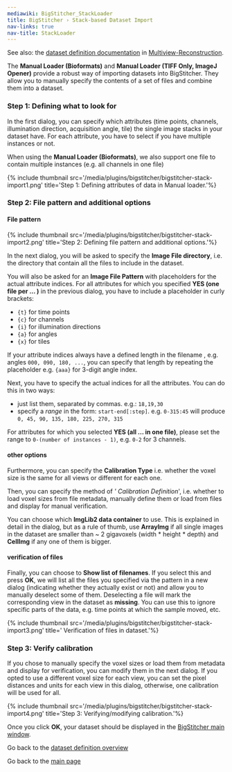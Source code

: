 ```yaml
---
mediawiki: BigStitcher_StackLoader
title: BigStitcher › Stack-based Dataset Import
nav-links: true
nav-title: StackLoader
---
```


See also: the [dataset definition documentation](/plugins/mvr-definedataset) in [Multiview-Reconstruction](/plugins/multiview-reconstruction).

The **Manual Loader (Bioformats)** and **Manual Loader (TIFF Only, ImageJ Opener)** provide a robust way of importing datasets into BigStitcher. They allow you to manually specify the contents of a set of files and combine them into a dataset.

### Step 1: Defining what to look for

In the first dialog, you can specify which attributes (time points, channels, illumination direction, acquisition angle, tile) the single image stacks in your dataset have. For each attribute, you have to select if you have multiple instances or not.

When using the **Manual Loader (Bioformats)**, we also support one file to contain multiple instances (e.g. all channels in one file)

{% include thumbnail src='/media/plugins/bigstitcher/bigstitcher-stack-import1.png' title='Step 1: Defining attributes of data in Manual loader.'%}

### Step 2: File pattern and additional options

#### File pattern

{% include thumbnail src='/media/plugins/bigstitcher/bigstitcher-stack-import2.png' title='Step 2: Defining file pattern and additional options.'%}

In the next dialog, you will be asked to specify the **Image File directory**, i.e. the directory that contain all the files to include in the dataset.

You will also be asked for an **Image File Pattern** with placeholders for the actual attribute indices. For all attributes for which you specified **YES (one file per ... )** in the previous dialog, you have to include a placeholder in curly brackets:

-   `{t}` for time points
-   `{c}` for channels
-   `{i}` for illumination directions
-   `{a}` for angles
-   `{x}` for tiles

If your attribute indices always have a defined length in the filename , e.g. angles `000, 090, 180, ...`, you can specify that length by repeating the placeholder e.g. `{aaa}` for 3-digit angle index.

Next, you have to specify the actual indices for all the attributes. You can do this in two ways:

-   just list them, separated by commas. e.g.: `18,19,30`
-   specify a *range* in the form: `start-end[:step]`. e.g. `0-315:45` will produce `0, 45, 90, 135, 180, 225, 270, 315`

For attributes for which you selected **YES (all ... in one file)**, please set the range to `0-(number of instances - 1)`, e.g. `0-2` for 3 channels.

#### other options

Furthermore, you can specify the **Calibration Type** i.e. whether the voxel size is the same for all views or different for each one.

Then, you can specify the method of *' Calibration Definition*', i.e. whether to load voxel sizes from file metadata, manually define them or load from files and display for manual verification.

You can choose which **ImgLib2 data container** to use. This is explained in detail in the dialog, but as a rule of thumb, use **ArrayImg** if all single images in the dataset are smaller than \~ 2 gigavoxels (width \* height \* depth) and **CellImg** if any one of them is bigger.

#### verification of files

Finally, you can choose to **Show list of filenames**. If you select this and press **OK**, we will list all the files you specified via the pattern in a new dialog (indicating whether they actually exist or not) and allow you to manually deselect some of them. Deselecting a file will mark the corresponding view in the dataset as **missing**. You can use this to ignore specific parts of the data, e.g. time points at which the sample moved, etc.

{% include thumbnail src='/media/plugins/bigstitcher/bigstitcher-stack-import3.png' title=' Verification of files in dataset.'%}

### Step 3: Verify calibration

If you chose to manually specify the voxel sizes or load them from metadata and display for verification, you can modify them in the next dialog. If you opted to use a different voxel size for each view, you can set the pixel distances and units for each view in this dialog, otherwise, one calibration will be used for all.

{% include thumbnail src='/media/plugins/bigstitcher/bigstitcher-stack-import4.png' title='Step 3: Verifying/modifying calibration.'%}

Once you click **OK**, your dataset should be displayed in the [BigStitcher main window](/plugins/bigstitcher/stitching-mode).

Go back to the [dataset definition overview](/plugins/bigstitcher/define-new-dataset)

Go back to the [main page](/plugins/bigstitcher#documentation)
